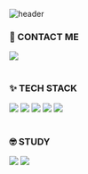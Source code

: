 ![header](https://capsule-render.vercel.app/api?type=slice&color=50:BD8FF8,90:FAE6A4&height=300&text=import%20com.LING_LING👋&&fontSize=52&fontAlign=63&rotate=20&fontAlignY=36)



### 🌈 CONTACT ME
<div align=left>
  <a href="mailto:linglinging@kakao.com">
    <img src="https://img.shields.io/badge/KakaoMail-FFE01B?style=flat&logo=gmail&logoColor=white&link=mailto:linglinging@kakao.com"/>
  </a>
</div>
<br>
  
### ✨ TECH STACK
<div align=left>
    <img src="https://img.shields.io/badge/Java-FFE01B?style=flat-square&logo=coffeescript&logoColor=white"/>
    <img src="https://img.shields.io/badge/Spring-11D057F?style=flat-square&logo=Spring&logoColor=white"/>
    <img src="https://img.shields.io/badge/MySQL-0099ff?style=flat-square&logo=mysql&logoColor=white"/>
    <img src="https://img.shields.io/badge/JavaScript-ffcc00?style=flat-square&logo=javascript&logoColor=white"/>
    <img src="https://img.shields.io/badge/HTML5-E34F26?style=flat-square&logo=html5&logoColor=white"/>
</div>
<br>
  
### 🤓 STUDY
<div align=left>
    <img src="https://img.shields.io/badge/SpringSecurity-11D057?style=flat-square&logo=springsecurity&logoColor=white"/>
    <img src="https://img.shields.io/badge/AWS-ff9900?style=flat-square&logo=amazonaws&logoColor=white"/>
</div>
<br>


<!--
<div align=right>

### LOG 🌱
  
  [![Hits](https://hits.seeyoufarm.com/api/count/incr/badge.svg?url=https%3A%2F%2Fvelog.io%2F%40lingling_23&count_bg=%2379C83D&title_bg=%23555555&icon=&icon_color=%23E7E7E7&title=My+Velog&edge_flat=false)](https://hits.seeyoufarm.com) <br>
  [![Velog's GitHub stats](https://velog-readme-stats.vercel.app/api?name=lingling_23)](https://velog.io/@lingling_23)
</div>
<br>
-->

<!-- ![footer](https://capsule-render.vercel.app/api?section=footer&type=slice&color=50:BD8FF8,90:FAE6A4&height=300) -->
